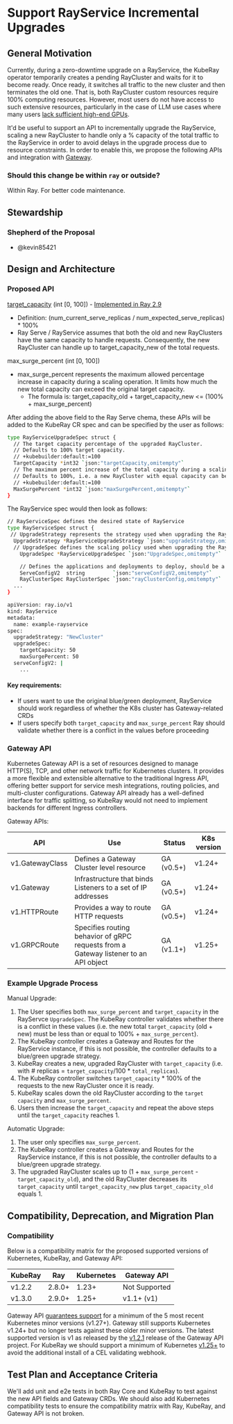 # Support RayService Incremental Upgrades

## General Motivation

Currently, during a zero-downtime upgrade on a RayService, the KubeRay operator temporarily creates a pending RayCluster and waits for it to become ready. Once ready, it switches all traffic to the new cluster and then terminates the old one. That is, both RayCluster custom resources require 100% computing resources. However, most users do not have access to such extensive resources, particularly in the case of LLM use cases where many users [lack sufficient high-end GPUs](https://github.com/ray-project/kuberay/issues/1476).

It'd be useful to support an API to incrementally upgrade the RayService, scaling a new RayCluster to handle only a % capacity of the total traffic to the RayService in order to avoid delays in the upgrade process due to resource constraints. In order to enable this, we propose the following APIs and integration with [Gateway](https://github.com/kubernetes-sigs/gateway-api).


### Should this change be within `ray` or outside?
Within Ray. For better code maintenance.

## Stewardship

### Shepherd of the Proposal
- @kevin85421

## Design and Architecture

### Proposed API

[target_capacity](https://github.com/ray-project/ray/blob/2ae9aa7e3b198ca3dbe5d65f8077e38d537dbe11/python/ray/serve/schema.py#L38) (int [0, 100]) - [Implemented in Ray 2.9](https://github.com/ray-project/ray/commit/86e0bc938989e28ada38faf25b75f717f5c81ed3)
- Definition: (num_current_serve_replicas / num_expected_serve_replicas) * 100%
- Ray Serve / RayService assumes that both the old and new RayClusters have the same capacity to handle requests. Consequently, the new RayCluster can handle up to target_capacity_new of the total requests.

max_surge_percent  (int [0, 100])
- max_surge_percent represents the maximum allowed percentage increase in capacity during a scaling operation. It limits how much the new total capacity can exceed the original target capacity. 
    - The formula is: target_capacity_old + target_capacity_new <= (100% + max_surge_percent)

After adding the above field to the Ray Serve chema, these APIs will be added to the KubeRay CR spec and can be specified by the user as follows:

```sh
type RayServiceUpgradeSpec struct {
  // The target capacity percentage of the upgraded RayCluster.
  // Defaults to 100% target capacity.
  // +kubebuilder:default:=100
  TargetCapacity *int32 `json:"targetCapacity,omitempty"`
  // The maximum percent increase of the total capacity during a scaling operation.
  // Defaults to 100%, i.e. a new RayCluster with equal capacity can be scaled up.
  // +kubebuilder:default:=100
  MaxSurgePercent *int32 `json:"maxSurgePercent,omitempty"`
}
```

The RayService spec would then look as follows:
```sh
// RayServiceSpec defines the desired state of RayService
type RayServiceSpec struct {
 // UpgradeStrategy represents the strategy used when upgrading the RayService. Currently supports `NewCluster` and `None`
  UpgradeStrategy *RayServiceUpgradeStrategy `json:"upgradeStrategy,omitempty"`
  // UpgradeSpec defines the scaling policy used when upgrading the RayService with `NewCluster` strategy.
	UpgradeSpec *RayServiceUpgradeSpec `json:"UpgradeSpec,omitempty"`

	// Defines the applications and deployments to deploy, should be a YAML multi-line scalar string.
	ServeConfigV2  string         `json:"serveConfigV2,omitempty"`
	RayClusterSpec RayClusterSpec `json:"rayClusterConfig,omitempty"`
  ...
}
```

```sh
apiVersion: ray.io/v1
kind: RayService
metadata:
  name: example-rayservice
spec:
  upgradeStrategy: "NewCluster"
  upgradeSpec:
    targetCapacity: 50
    maxSurgePercent: 50
  serveConfigV2: |
    ...
```

#### Key requirements:
- If users want to use the original blue/green deployment, RayService should work regardless of whether the K8s cluster has Gateway-related CRDs
- If users specify both `target_capacity` and `max_surge_percent` Ray should validate whether there is a conflict in the values before proceeding

### Gateway API

Kubernetes Gateway API is a set of resources designed to manage HTTP(S), TCP, and other network traffic for Kubernetes clusters. It provides a more flexible and extensible alternative to the traditional Ingress API, offering better support for service mesh integrations, routing policies, and multi-cluster configurations. Gateway API already has a well-defined interface for traffic splitting, so KubeRay would not need to implement backends for different Ingress controllers.

Gateway APIs:

| API |  Use   | Status |  K8s version  |
| ------- | ------ | ---------- | ------------- |
|  v1.GatewayClass | Defines a Gateway Cluster level resource | GA (v0.5+) | v1.24+ |
|  v1.Gateway | Infrastructure that binds Listeners to a set of IP addresses | GA (v0.5+) | v1.24+ |
|  v1.HTTPRoute | Provides a way to route HTTP requests | GA (v0.5+) | v1.24+ |
|  v1.GRPCRoute | Specifies routing behavior of gRPC requests from a Gateway listener to an API object | GA (v1.1+) | v1.25+ |

### Example Upgrade Process

Manual Upgrade:
1. The User specifies both `max_surge_percent` and `target_capacity` in the RayServce `UpgradeSpec`.
   The KubeRay controller validates whether there is a conflict in these values (i.e. the new total `target_capacity` (old + new) must be less than or equal to 100% + `max_surge_percent`).
3. The KubeRay controller creates a Gateway and Routes for the RayService instance, if this is not possible, the controller defaults to a blue/green upgrade strategy.
2. KubeRay creates a new, upgraded RayCluster with `target_capacity` (i.e. with # replicas = `target_capacity`/100 * `total_replicas`).
3. The KubeRay controller switches `target_capacity` * 100% of the requests to the new RayCluster once it is ready.
4. KubeRay scales down the old RayCluster according to the `target capacity` and `max_surge_percent`.
5. Users then increase the `target_capacity` and repeat the above steps until the `target_capacity` reaches 1.

Automatic Upgrade:
1. The user only specifies `max_surge_percent`.
2. The KubeRay controller creates a Gateway and Routes for the RayService instance, if this is not possible, the controller defaults to a blue/green upgrade strategy.
3. The upgraded RayCluster scales up to (1 + `max_surge_percent` - `target_capacity_old`), and the old RayCluster decreases its `target_capacity` until `target_capacity_new` plus `target_capacity_old` equals 1.

## Compatibility, Deprecation, and Migration Plan

### Compatibility

Below is a compatibility matrix for the proposed supported versions of Kubernetes, KubeRay, and Gateway API:

| KubeRay |  Ray   | Kubernetes |  Gateway API  |
| ------- | ------ | ---------- | ------------- |
|  v1.2.2 | 2.8.0+ |   1.23+    | Not Supported |
|  v1.3.0 | 2.9.0+ |   1.25+    | v1.1+ (v1)    |

Gateway API [guarantees support](https://gateway-api.sigs.k8s.io/concepts/versioning/#supported-versions) for a minimum of the 5 most recent Kubernetes minor versions (v1.27+). Gateway still supports Kubernetes v1.24+ but no longer tests against these older minor versions. The latest supported version is v1 as released by the [v1.2.1](https://github.com/kubernetes-sigs/gateway-api/releases/tag/v1.2.1) release of the Gateway API project. For KubeRay we should support a minimum of Kubernetes [v1.25+](https://kubernetes.io/blog/2023/10/31/gateway-api-ga/#cel-validation) to avoid the additional install of a CEL validating webhook.

 
## Test Plan and Acceptance Criteria

We'll add unit and e2e tests in both Ray Core and KubeRay to test against the new API fields and Gateway CRDs. We should also add Kubernetes compatibility tests to ensure the compatibility matrix with Ray, KubeRay, and Gateway API is not broken.
